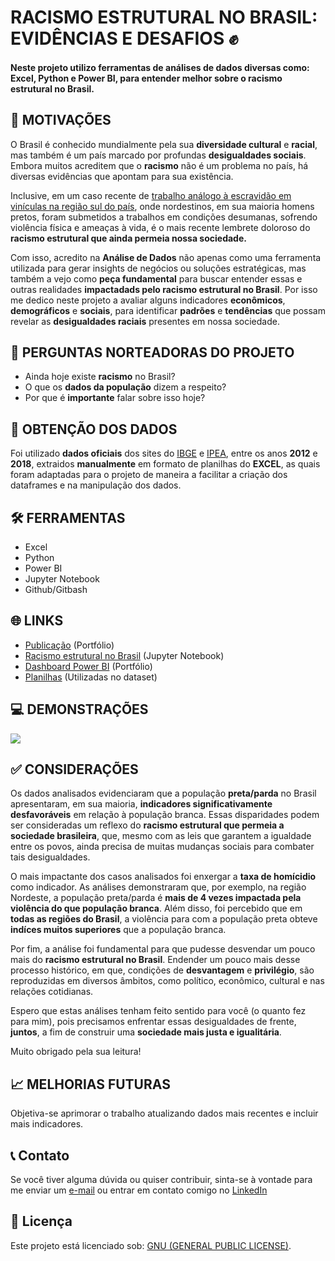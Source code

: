 # RACISMO ESTRUTURAL NO BRASIL: EVIDÊNCIAS E DESAFIOS ✊
#### Neste projeto utilizo ferramentas de análises de dados diversas como: Excel, Python e Power BI, para entender melhor sobre o racismo estrutural no Brasil.

## 🎯 MOTIVAÇÕES
O Brasil é conhecido mundialmente pela sua **diversidade cultural** e **racial**, mas também é um país marcado por profundas **desigualdades sociais**. Embora muitos acreditem que o **racismo** não é um problema no país, há diversas evidências que apontam para sua existência. 

Inclusive, em um caso recente de [trabalho análogo à escravidão em vinículas na região sul do país](https://www.dw.com/pt-br/o-que-se-sabe-sobre-caso-de-trabalho-análogo-à-escravidão-no-rs/a-64865707), onde nordestinos, em sua maioria homens pretos, foram submetidos a trabalhos em condições desumanas, sofrendo violência física e ameaças à vida, é o mais recente lembrete doloroso do **racismo estrutural que ainda permeia nossa sociedade.**

Com isso, acredito na **Análise de Dados** não apenas como uma ferramenta utilizada para gerar insights de negócios ou soluções estratégicas, mas também a vejo como **peça fundamental** para buscar entender essas e outras realidades **impactadads pelo racismo estrutural no Brasil**. Por isso me dedico neste projeto a avaliar alguns indicadores **econômicos**, **demográficos** e **sociais**, para identificar **padrões** e **tendências** que possam revelar as **desigualdades raciais** presentes em nossa sociedade.

## 💭 PERGUNTAS NORTEADORAS DO PROJETO
- Ainda hoje existe **racismo** no Brasil?
- O que os **dados da população** dizem a respeito?
- Por que é **importante** falar sobre isso hoje?
   
## 🎲 OBTENÇÃO DOS DADOS
Foi utilizado **dados oficiais** dos sites do [IBGE](https://www.ibge.gov.br/estatisticas/sociais/populacao/25844-desigualdades-sociais-por-cor-ou-raca.html) e [IPEA](https://www.ipea.gov.br/atlasviolencia/), entre os anos **2012** e **2018**, extraidos **manualmente** em formato de planilhas do **EXCEL**, as quais foram adaptadas para o projeto de maneira a facilitar a criação dos dataframes e na manipulação dos dados.

## 🛠️ FERRAMENTAS
- Excel
- Python
- Power BI
- Jupyter Notebook
- Github/Gitbash
  
## 🌐 LINKS
- [Publicação](https://pinheiro-dataset.github.io/portfolio/racismo.html) (Portfólio)
- [Racismo estrutural no Brasil](https://nbviewer.org/github/Pinheiro-dataset/racismo-estrutural/blob/main/Analise_racismo_estrutural.ipynb) (Jupyter Notebook)
- [Dashboard Power BI](https://app.powerbi.com/view?r=eyJrIjoiNThkN2Q4ZjgtNGFhYS00YWFlLThkMDMtZmE5ZjMzZGM1MzBjIiwidCI6IjBkZjE5YTliLTgyMDItNDA3ZC04ZDQ3LWFiMGZkOTJiYmJmMiJ9) (Portfólio)
- [Planilhas](https://github.com/Pinheiro-dataset/racismo-estrutural) (Utilizadas no dataset)

## 💻 DEMONSTRAÇÕES

![](https://i.postimg.cc/NFfDpZVG/racismo23.png)

## ✅  CONSIDERAÇÕES

Os dados analisados evidenciaram que a população **preta/parda** no Brasil apresentaram, em sua maioria, **indicadores significativamente desfavoráveis** em relação à população branca. Essas disparidades podem ser consideradas um reflexo do **racismo estrutural que permeia a sociedade brasileira**, que, mesmo com as leis que garantem a igualdade entre os povos, ainda precisa de muitas mudanças sociais para combater tais desigualdades.

O mais impactante dos casos analisados foi enxergar a **taxa de homícidio** como indicador. As análises demonstraram que, por exemplo, na região Nordeste, a população preta/parda é **mais de 4 vezes impactada pela violência do que população branca**. Além disso, foi percebido que em **todas as regiões do Brasil**, a violência para com a população preta obteve **indíces muitos superiores** que a população branca.

Por fim, a análise foi fundamental para que pudesse desvendar um pouco mais do **racismo estrutural no Brasil**. Endender um pouco mais desse processo histórico, em que, condições de **desvantagem** e **privilégio**, são reproduzidas em diversos âmbitos, como político, econômico, cultural e nas relações cotidianas.

Espero que estas análises tenham feito sentido para você (o quanto fez para mim), pois precisamos enfrentar essas desigualdades de frente, **juntos**, a fim de construir uma **sociedade mais justa e igualitária**. 

Muito obrigado pela sua leitura!

## 📈 MELHORIAS FUTURAS
Objetiva-se aprimorar o trabalho atualizando dados mais recentes e incluir mais indicadores.

## 📞 Contato 
Se você tiver alguma dúvida ou quiser contribuir, sinta-se à vontade para me enviar um [e-mail](rodrigosantospinheiro@gmail.com) ou entrar em contato comigo no [LinkedIn](https://www.linkedin.com/in/rodrigo-s-pinheiro/)

## 📝 Licença
Este projeto está licenciado sob: [GNU (GENERAL PUBLIC LICENSE)]().




